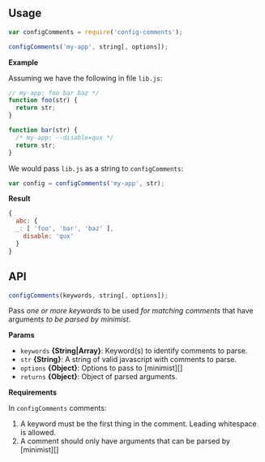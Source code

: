 ## Usage

```js
var configComments = require('config-comments');

configComments('my-app', string[, options]);
```

**Example**

Assuming we have the following in file `lib.js`:

```js
// my-app: foo bar baz */
function foo(str) {
  return str;
}

function bar(str) {
  /* my-app: --disable=qux */
  return str;
}
```

We would pass `lib.js` as a string to `configComments`:

```js
var config = configComments('my-app', str);
```

**Result**

```js
{ 
  abc: { 
  _: [ 'foo', 'bar', 'baz' ], 
    disable: 'qux' 
  } 
}
```

## API

```js
configComments(keywords, string[, options]);
```

Pass _one or more keywords_ to be used _for matching comments_ that have arguments _to be parsed by minimist_.

**Params**

* `keywords` **{String|Array}**: Keyword(s) to identify comments to parse.
* `str` **{String}**: A string of valid javascript with comments to parse.
* `options` **{Object}**: Options to pass to [minimist][]
* `returns` **{Object}**: Object of parsed arguments.

**Requirements**

In `configComments` comments:

1. A keyword must be the first thing in the comment. Leading whitespace is allowed.
2. A comment should only have arguments that can be parsed by [minimist][]
